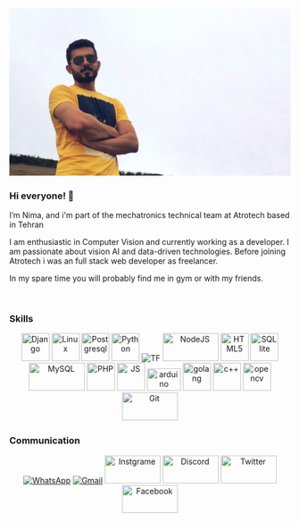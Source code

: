 
![example](https://github.com/nimadorostkar/nimadorostkar/blob/master/nima.jpg)

### Hi everyone! 👋

I’m Nima, and i'm part of the mechatronics technical team at Atrotech based in Tehran

I am enthusiastic in Computer Vision and currently working as a developer. I am passionate about vision AI and data-driven technologies. Before joining Atrotech i was an full stack web developer as freelancer.

In my spare time you will probably find me in gym or with my friends.

<br>

<h3> Skills </h3>
<p align="center">
  <img title="Django" src="https://www.vectorlogo.zone/logos/djangoproject/djangoproject-icon.svg" width="50" height="50"/>
  <img title="Linux" src="https://www.vectorlogo.zone/logos/linux/linux-icon.svg"   width="50" height="50" />
  <img title="Postgresql" src="https://www.vectorlogo.zone/logos/postgresql/postgresql-icon.svg"   width="50" height="50" />
  <img title="Python" src="https://www.vectorlogo.zone/logos/python/python-icon.svg"   width="50" height="50" />
  <img title="TF" src="https://media.giphy.com/media/SU2ic3wTfuC6JhD1lA/giphy.gif" width="50">
  <img title="NodeJS" src="https://www.vectorlogo.zone/logos/nodejs/nodejs-icon.svg"   width="100" height="50" />
  <img title="HTML5" src="https://www.vectorlogo.zone/logos/w3_html5/w3_html5-icon.svg"   width="50" height="50" />
  <img title="SQLlite" src="https://www.vectorlogo.zone/logos/sqlite/sqlite-icon.svg"   width="50" height="50" />
  <img title="MySQL" src="https://www.vectorlogo.zone/logos/mysql/mysql-official.svg"   width="100" height="50" />
  <img title="PHP" src="https://www.vectorlogo.zone/logos/php/php-icon.svg"   width="50" height="50" />
  <img title="JS" src="https://www.vectorlogo.zone/logos/javascript/javascript-icon.svg"   width="50" height="50" />
  <img title="arduino" src="https://www.vectorlogo.zone/logos/arduino/arduino-ar21.svg"   width="60" height="40" />
  <img title="golang" src="https://www.vectorlogo.zone/logos/golang/golang-ar21.svg"   width="50" height="50" />
  <img title="c++" src="https://upload.wikimedia.org/wikipedia/commons/1/18/ISO_C%2B%2B_Logo.svg"   width="50" height="50" />
  <img title="opencv" src="https://www.vectorlogo.zone/logos/opencv/opencv-icon.svg"   width="50" height="50" />
  <img title="Git" src="https://www.vectorlogo.zone/logos/git-scm/git-scm-ar21.svg"   width="100" height="50" />
 </p>


<h3> Communication </h3>

<p align="center">
     <a href="https://wa.me/0989369295073"><img alt="WhatsApp"  title="WhatsApp" src="https://www.vectorlogo.zone/logos/whatsapp/whatsapp-ar21.svg"   width="100" height="50" /></a>
     <a href="mailto:nimadorostkar97@gmail.com"><img alt="Gmail"  title="Gmail" src="https://www.vectorlogo.zone/logos/gmail/gmail-ar21.svg"   width="100" height="50" /></a>
     <a href="https://www.instagram.com/nima.dorostkar"><img title="Instgrame" src="https://www.vectorlogo.zone/logos/instagram/instagram-ar21.svg"   width="100" height="50" /></a>
     <a href="https://discord.com/users/nima.dorostkar#3372"><img title="Discord" src="https://www.vectorlogo.zone/logos/discordapp/discordapp-ar21.svg"   width="100" height="50" /></a>
     <a href="https://twitter.com/dorostkar_nima"><img title="Twitter" src="https://www.vectorlogo.zone/logos/twitter/twitter-ar21.svg"   width="100" height="50" /></a>
     <a href="https://www.facebook.com/schmutz.schmutz.5"><img title="Facebook" src="https://www.vectorlogo.zone/logos/facebook/facebook-ar21.svg"   width="100" height="50" /></a>
</p>





